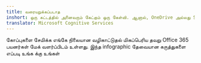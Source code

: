 ```yaml
---
title: வரையறுக்கப்படாத
inshort: ஒரு கட்டத்தில் அனைவரும் கேட்கும் ஒரு கேள்வி. ஆனால், OneDrive அல்லது SharePoint நான் பயன்படுத்த வேண்டும்?
translator: Microsoft Cognitive Services
---
```



கோப்புகளை சேமிக்க எங்கே நிலையான வழிகாட்டுதல் மிகப்பெரிய தவறு Office 365 பயனர்கள் மேக் வளர்ப்பிடம் உள்ளது. இந்த infographic தேவையான கருத்துகளை எப்படி உங்க க்கு உங்கள் 



